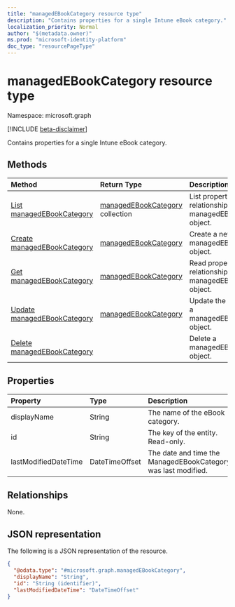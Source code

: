 ```yaml
---
title: "managedEBookCategory resource type"
description: "Contains properties for a single Intune eBook category."
localization_priority: Normal
author: "$(metadata.owner)"
ms.prod: "microsoft-identity-platform"
doc_type: "resourcePageType"
---
```


# managedEBookCategory resource type

Namespace: microsoft.graph

[!INCLUDE [beta-disclaimer](../../includes/beta-disclaimer.md)]

Contains properties for a single Intune eBook category.

## Methods

| Method                                                                      | Return Type                                                       | Description                                                         |
| :-------------------------------------------------------------------------- | :---------------------------------------------------------------- | :------------------------------------------------------------------ |
| [List managedEBookCategory](../api/intune-managedebookcategory-list.md)     | [managedEBookCategory](intune-managedEBookCategory.md) collection | List properties and relationships of a managedEBookCategory object. |
| [Create managedEBookCategory](../api/intune-managedebookcategory-create.md) | [managedEBookCategory](intune-managedEBookCategory.md)            | Create a new managedEBookCategory object.                           |
| [Get managedEBookCategory](../api/intune-managedebookcategory-get.md)       | [managedEBookCategory](intune-managedEBookCategory.md)            | Read properties and relationships of a managedEBookCategory object. |
| [Update managedEBookCategory](../api/intune-managedebookcategory-update.md) | [managedEBookCategory](intune-managedEBookCategory.md)            | Update the properties of a managedEBookCategory object.             |
| [Delete managedEBookCategory](../api/intune-managedebookcategory-delete.md) |                                                                   | Delete a managedEBookCategory object.                               |

## Properties

| Property             | Type           | Description                                                   |
| :------------------- | :------------- | :------------------------------------------------------------ |
| displayName          | String         | The name of the eBook category.                               |
| id                   | String         | The key of the entity. Read-only.                             |
| lastModifiedDateTime | DateTimeOffset | The date and time the ManagedEBookCategory was last modified. |

## Relationships

None.

## JSON representation

The following is a JSON representation of the resource.

<!-- {
  "blockType": "resource",
  "keyProperty": "id",
  "@odata.type": "microsoft.graph.managedEBookCategory",
  "baseType": "microsoft.graph.entity",
  "openType": False
}
-->

```json
{
  "@odata.type": "#microsoft.graph.managedEBookCategory",
  "displayName": "String",
  "id": "String (identifier)",
  "lastModifiedDateTime": "DateTimeOffset"
}
```
